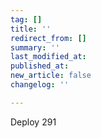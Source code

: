 ```yaml
---
tag: []
title: ''
redirect_from: []
summary: ''
last_modified_at: 
published_at: 
new_article: false
changelog: ''

---
```

Deploy 291